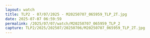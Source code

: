 ```yaml
---
layout: watch
title: TLP2 - 07/07/2025 - M20250707_065959_TLP_2T.jpg
date: 2025-07-07 06:59:59
permalink: /2025/07/07/watch/M20250707_065959_TLP_2
capture: TLP2/2025/202507/20250706/M20250707_065959_TLP_2T.jpg
---
```

